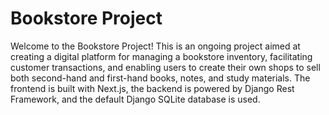 # Bookstore Project
Welcome to the Bookstore Project! This is an ongoing project aimed at creating a digital platform for managing a bookstore inventory, facilitating customer transactions, and enabling users to create their own shops to sell both second-hand and first-hand books, notes, and study materials. The frontend is built with Next.js, the backend is powered by Django Rest Framework, and the default Django SQLite database is used.
